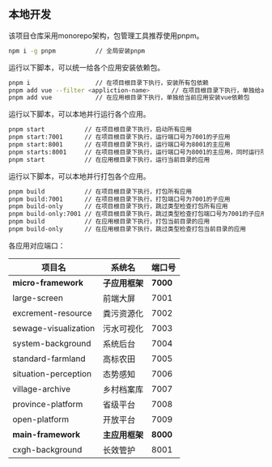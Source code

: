 ## 本地开发

该项目仓库采用monorepo架构，包管理工具推荐使用pnpm。

```bash
npm i -g pnpm           // 全局安装pnpm
```

运行以下脚本，可以统一给各个应用安装依赖包。

```bash
pnpm i                  // 在项目根目录下执行，安装所有包依赖
pnpm add vue --filter <appliction-name>      // 在项目根目录下执行，单独给appliction-name安装vue依赖包
pnpm add vue            // 在应用根目录下执行，单独给当前应用安装vue依赖包
```

运行以下脚本，可以本地并行运行各个应用。

```bash
pnpm start           // 在项目根目录下执行，启动所有应用
pnpm start:7001      // 在项目根目录下执行，运行端口号为7001的子应用
pnpm start:8001      // 在项目根目录下执行，运行端口号为8001的主应用
pnpm starts:8001     // 在项目根目录下执行，运行端口号为8001的主应用，同时运行所有关联的子应用
pnpm start           // 在应用根目录下执行，运行当前目录的应用
```

运行以下脚本，可以本地并行打包各个应用。

```bash
pnpm build           // 在项目根目录下执行，打包所有应用
pnpm build:7001      // 在项目根目录下执行，打包端口号为7001的子应用
pnpm build-only      // 在项目根目录下执行，跳过类型检查打包所有应用
pnpm build-only:7001 // 在项目根目录下执行，跳过类型检查打包端口号为7001的子应用
pnpm build           // 在应用根目录下执行，打包当前目录的应用
pnpm build-only      // 在应用根目录下执行，跳过类型检查打包当前目录的应用
```

各应用对应端口：

| 项目名                | 系统名            | 端口号 |
| --------              | -------------    | ---- |
| **micro-framework**       | **子应用框架**        | **7000** |
| large-screen          | 前端大屏          | 7001 |
| excrement-resource    | 粪污资源化        | 7002 |
| sewage-visualization  | 污水可视化        | 7003 |
| system-background     | 系统后台          | 7004 |
| standard-farmland     | 高标农田          | 7005 |
| situation-perception  | 态势感知          | 7006 |
| village-archive       | 乡村档案库        | 7007 |
| province-platform     | 省级平台          | 7008 |
| open-platform         | 开放平台          | 7009 |
| **main-framework**        | **主应用框架**        | **8000** |
| cxgh-background       | 长效管护          | 8001 |